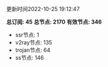 更新时间2022-10-25 19:12:47

**总订阅: 45**
**总节点: 2170**
**有效节点: 346**
- ssr节点: 1
- v2ray节点: 135
- trojan节点: 64
- ss节点: 146
